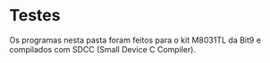 # Testes

Os programas nesta pasta foram feitos para o kit M8031TL da Bit9 e compilados com SDCC (Small Device C Compiler).

